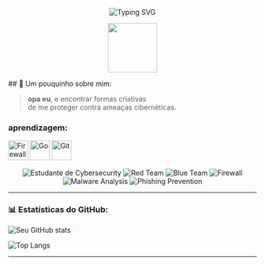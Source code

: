 <p align="center">
  <img src="https://readme-typing-svg.herokuapp.com?font=Poppins&size=28&duration=3000&pause=1000&color=F9A8D4&center=true&vCenter=true&width=500&lines=Hello%2C+eu+sou+a+Mayra!;Estudante+de+Cybersecurity+%F0%9F%94%91" alt="Typing SVG" />
</p>
 <p align="center">
  <img src="https://media0.giphy.com/media/v1.Y2lkPTc5MGI3NjExeDF3b3A5a3FvM2Jzb2cwa3AybHY2bHRhdWJ5ODBrZHk5OXJyOG9mdiZlcD12MV9pbnRlcm5hbF9naWZfYnlfaWQmY3Q9Zw/LHZyixOnHwDDy/giphy.gif" width="100" />
</p>
## 🌸 Um pouquinho sobre mim:

>  **opa eu**, e encontrar formas criativas  
> de me proteger contra ameaças cibernéticas.  
>  

### aprendizagem:
<p align="left">
  <img src="https://img.icons8.com/ios-filled/50/firewall.png" alt="Firewall" width="40" height="40" title="Firewall"/>
  <img src="https://cdn.jsdelivr.net/gh/devicons/devicon/icons/go/go-original.svg" alt="Go" width="40" height="40" title="Go"/>
  <img src="https://cdn.jsdelivr.net/gh/devicons/devicon/icons/git/git-original.svg" alt="Git" width="40" height="40" title="Git"/>
</p>
<p align="center">
  <img src="https://img.shields.io/badge/Estudante%20de%20Cybersecurity-32CD32?style=for-the-badge&logo=graduation-cap&logoColor=white" alt="Estudante de Cybersecurity"/>
  <img src="https://img.shields.io/badge/Red%20Team-FF0000?style=for-the-badge&logo=red&logoColor=white" alt="Red Team"/>
  <img src="https://img.shields.io/badge/Blue%20Team-007BFF?style=for-the-badge&logo=blue&logoColor=white" alt="Blue Team"/>
  <img src="https://img.shields.io/badge/Firewall-32CD32?style=for-the-badge&logo=firewall&logoColor=white" alt="Firewall"/>
  <img src="https://img.shields.io/badge/Malware%20Analysis-FFA500?style=for-the-badge&logo=bug&logoColor=white" alt="Malware Analysis"/>
  <img src="https://img.shields.io/badge/Phishing%20Prevention-FDA7DC?style=for-the-badge&logo=security&logoColor=white" alt="Phishing Prevention"/>
</p>

---

### 📊 Estatísticas do GitHub:
![Seu GitHub stats](https://github-readme-stats.vercel.app/api?username=SEUUSUARIO&show_icons=true&theme=tokyonight)

![Top Langs](https://github-readme-stats.vercel.app/api/top-langs/?username=SEUUSUARIO&layout=compact&theme=tokyonight)

---

